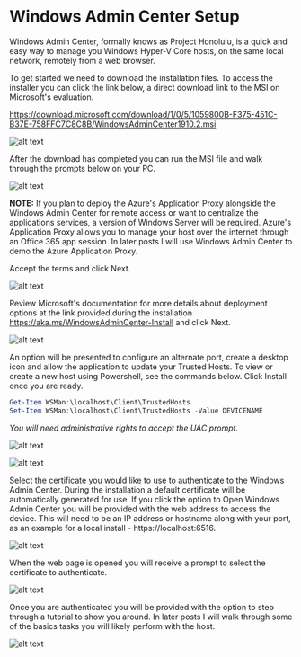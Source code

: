 # Windows Admin Center Setup

Windows Admin Center, formally knows as Project Honolulu, is a quick and easy way to manage you Windows Hyper-V Core hosts, on the same local network, remotely from a web browser.  

To get started we need to download the installation files.  To access the installer you can click the link below, a direct download link to the MSI on Microsoft's evaluation.

https://download.microsoft.com/download/1/0/5/1059800B-F375-451C-B37E-758FFC7C8C8B/WindowsAdminCenter1910.2.msi

![alt text](/posts/images/P0003/P0003_IMG01.png)

After the download has completed you can run the MSI file and walk through the prompts below on your PC.  

![alt text](/posts/images/P0003/P0003_IMG02.png)

**NOTE:** If you plan to deploy the Azure's Application Proxy alongside the Windows Admin Center for remote access or want to centralize the applications services, a version of Windows Server will be required.  Azure's Application Proxy allows you to manage your host over the internet through an Office 365 app session.  In later posts I will use Windows Admin Center to demo the Azure Application Proxy.

Accept the terms and click Next.

![alt text](/posts/images/P0003/P0003_IMG03.png)

Review Microsoft's documentation for more details about deployment options at the link provided during the installation https://aka.ms/WindowsAdminCenter-Install and click Next.

![alt text](/posts/images/P0003/P0003_IMG04.png)

An option will be presented to configure an alternate port, create a desktop icon and allow the application to update your Trusted Hosts.  To view or create a new host using Powershell, see the commands below.  Click Install once you are ready.

```Powershell
Get-Item WSMan:\localhost\Client\TrustedHosts
Set-Item WSMan:\localhost\Client\TrustedHosts -Value DEVICENAME
```

*You will need administrative rights to accept the UAC prompt.*

![alt text](/posts/images/P0003/P0003_IMG05.png)

![alt text](/posts/images/P0003/P0003_IMG06.png)

Select the certificate you would like to use to authenticate to the Windows Admin Center.  During the installation a default certificate will be automatically generated for use.  If you click the option to Open Windows Admin Center you will be provided with the web address to access the device.  This will need to be an IP address or hostname along with your port, as an example for a local install - https://localhost:6516.

![alt text](/posts/images/P0003/P0003_IMG07.png)

When the web page is opened you will receive a prompt to select the certificate to authenticate.

![alt text](/posts/images/P0003/P0003_IMG08.png)

Once you are authenticated you will be provided with the option to step through a tutorial to show you around.  In later posts I will walk through some of the basics tasks you will likely perform with the host.

![alt text](/posts/images/P0003/P0003_IMG09.png)
